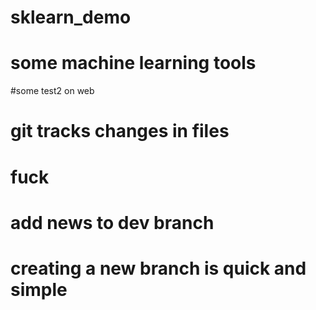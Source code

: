 # sklearn_demo
# some machine learning tools

#some test2 on web 

# git tracks changes in files
# fuck

# add news to dev branch
# creating a new branch is quick and simple
